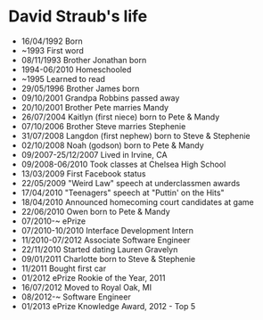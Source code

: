 David Straub's life
===============

- 16/04/1992 Born
- ~1993 First word
- 08/11/1993 Brother Jonathan born
- 1994-06/2010 Homeschooled
- ~1995 Learned to read
- 29/05/1996 Brother James born
- 09/10/2001 Grandpa Robbins passed away
- 20/10/2001 Brother Pete marries Mandy
- 26/07/2004 Kaitlyn (first niece) born to Pete & Mandy
- 07/10/2006 Brother Steve marries Stephenie
- 31/07/2008 Langdon (first nephew) born to Steve & Stephenie
- 02/10/2008 Noah (godson) born to Pete & Mandy
- 09/2007-25/12/2007 Lived in Irvine, CA
- 09/2008-06/2010 Took classes at Chelsea High School
- 13/03/2009 First Facebook status
- 22/05/2009 "Weird Law" speech at underclassmen awards
- 17/04/2010 "Teenagers" speech at "Puttin' on the Hits"
- 18/04/2010 Announced homecoming court candidates at game
- 22/06/2010 Owen born to Pete & Mandy
- 07/2010-~ ePrize
- 07/2010-10/2010 Interface Development Intern
- 11/2010-07/2012 Associate Software Engineer
- 22/11/2010 Started dating Lauren Gravelyn
- 09/01/2011 Charlotte born to Steve & Stephenie
- 11/2011 Bought first car
- 01/2012 ePrize Rookie of the Year, 2011
- 16/07/2012 Moved to Royal Oak, MI
- 08/2012-~ Software Engineer
- 01/2013 ePrize Knowledge Award, 2012 - Top 5


